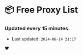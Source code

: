 # :package: Free Proxy List
### Updated every 15 minutes.

- Last updated: `2024-06-14 21:17`

:heart:
